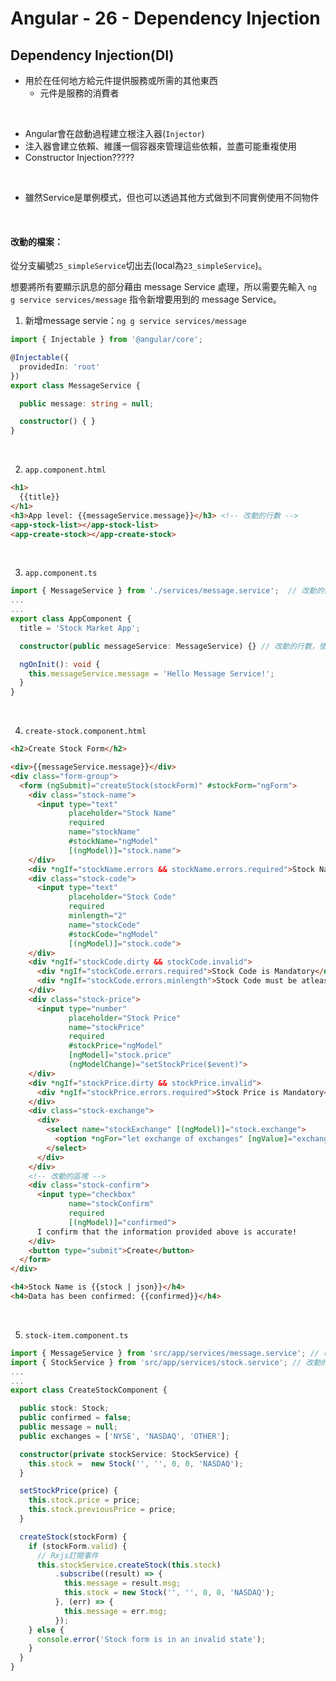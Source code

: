 # Angular - 26 - Dependency Injection
## Dependency Injection(DI)
* 用於在任何地方給元件提供服務或所需的其他東西
  * 元件是服務的消費者
<br/>

* Angular會在啟動過程建立根注入器(`Injector`)
* 注入器會建立依賴、維護一個容器來管理這些依賴，並盡可能重複使用
* Constructor Injection?????
<br/>

* 雖然Service是單例模式，但也可以透過其他方式做到不同實例使用不同物件
<br/>

#### 改動的檔案：
從分支編號`25_simpleService`切出去(local為`23_simpleService`)。

想要將所有要顯示訊息的部分藉由 message Service 處理，所以需要先輸入 `ng g service services/message` 指令新增要用到的 message Service。

1. 新增message servie：`ng g service services/message`
```ts
import { Injectable } from '@angular/core';

@Injectable({
  providedIn: 'root'
})
export class MessageService {

  public message: string = null;

  constructor() { }
}
```
<br/>

2. `app.component.html`
```html
<h1>
  {{title}}
</h1>
<h3>App level: {{messageService.message}}</h3> <!-- 改動的行數 -->
<app-stock-list></app-stock-list>
<app-create-stock></app-create-stock>
```
<br/>

3. `app.component.ts`
```ts
import { MessageService } from './services/message.service';  // 改動的行數
...
...
export class AppComponent {
  title = 'Stock Market App';

  constructor(public messageService: MessageService) {} // 改動的行數，使用控制反轉的依賴注入

  ngOnInit(): void {
    this.messageService.message = 'Hello Message Service!';
  }
}
```
<br/>

4. `create-stock.component.html`
```html
<h2>Create Stock Form</h2>

<div>{{messageService.message}}</div>
<div class="form-group">
  <form (ngSubmit)="createStock(stockForm)" #stockForm="ngForm">
    <div class="stock-name">
      <input type="text"
             placeholder="Stock Name"
             required
             name="stockName"
             #stockName="ngModel"
             [(ngModel)]="stock.name">
    </div>
    <div *ngIf="stockName.errors && stockName.errors.required">Stock Name is Mandatory</div>
    <div class="stock-code">
      <input type="text"
             placeholder="Stock Code"
             required
             minlength="2"
             name="stockCode"
             #stockCode="ngModel"
             [(ngModel)]="stock.code">
    </div>
    <div *ngIf="stockCode.dirty && stockCode.invalid">
      <div *ngIf="stockCode.errors.required">Stock Code is Mandatory</div>
      <div *ngIf="stockCode.errors.minlength">Stock Code must be atleast of length 2</div>
    </div>
    <div class="stock-price">
      <input type="number"
             placeholder="Stock Price"
             name="stockPrice"
             required
             #stockPrice="ngModel"
             [ngModel]="stock.price"
             (ngModelChange)="setStockPrice($event)">
    </div>
    <div *ngIf="stockPrice.dirty && stockPrice.invalid">
      <div *ngIf="stockPrice.errors.required">Stock Price is Mandatory</div>
    </div>
    <div class="stock-exchange">
      <div>
        <select name="stockExchange" [(ngModel)]="stock.exchange">
          <option *ngFor="let exchange of exchanges" [ngValue]="exchange">{{exchange}}</option>
        </select>
      </div>
    </div>
    <!-- 改動的區塊 -->
    <div class="stock-confirm">
      <input type="checkbox"
             name="stockConfirm"
             required
             [(ngModel)]="confirmed">
      I confirm that the information provided above is accurate!
    </div>
    <button type="submit">Create</button>
  </form>
</div>

<h4>Stock Name is {{stock | json}}</h4>
<h4>Data has been confirmed: {{confirmed}}</h4>
```
<br/>

5. `stock-item.component.ts`
```ts
import { MessageService } from 'src/app/services/message.service'; // 改動的行數
import { StockService } from 'src/app/services/stock.service'; // 改動的行數
...
...
export class CreateStockComponent {

  public stock: Stock;
  public confirmed = false;
  public message = null;
  public exchanges = ['NYSE', 'NASDAQ', 'OTHER'];

  constructor(private stockService: StockService) {
    this.stock =  new Stock('', '', 0, 0, 'NASDAQ');
  }

  setStockPrice(price) {
    this.stock.price = price;
    this.stock.previousPrice = price;
  }

  createStock(stockForm) {
    if (stockForm.valid) {
      // Rxjs訂閱事件
      this.stockService.createStock(this.stock)
          .subscribe((result) => {
            this.message = result.msg;
            this.stock = new Stock('', '', 0, 0, 'NASDAQ');
          }, (err) => {
            this.message = err.msg;
          });
    } else {
      console.error('Stock form is in an invalid state');
    }
  }
}
```
<br/>